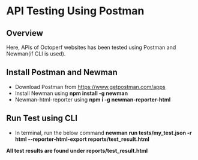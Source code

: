 # API Testing Using Postman

## Overview

Here, APIs of Octoperf websites has been tested using Postman and Newman(if CLI is used). 

## Install Postman and Newman 

* Download Postman from <https://www.getpostman.com/apps>
* Install Newman using **npm install -g newman**
* Newman-html-reporter using **npm i -g newman-reporter-html**

## Run Test using CLI

* In terminal, run the below command
	__newman run tests/my_test.json -r html --reporter-html-export reports/test_result.html__


**All test results are found under reports/test_result.html**
